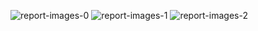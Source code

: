 ![report-images-0](https://github.com/user-attachments/assets/58275108-6015-4a9b-8db7-4bac0ac6dcc9)
![report-images-1](https://github.com/user-attachments/assets/2749629c-eb83-4444-aebb-55f965813b45)
![report-images-2](https://github.com/user-attachments/assets/7cec5f44-fa59-4ee0-b309-7d8d276de00b)
